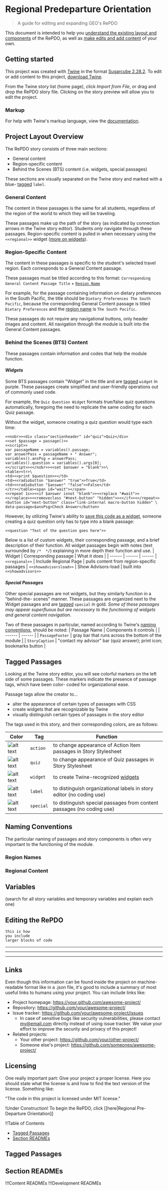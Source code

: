 # Regional Predeparture Orientation
>A guide for editing and expanding GEO's RePDO

This document is intended to help you [understand the existing layout and components](#project-layout-overview) of the RePDO, as well as [make edits and add content](#editing-the-repdo) of your own.
## Getting started
This project was created with [Twine](https://twinery.org/) in the format [Sugarcube 2.28.2](http://www.motoslave.net/sugarcube/2/#documentation). To edit or add 
content to this project, [download Twine](https://twinery.org/).

From the Twine story list (home page), click *Import from File*, or drag and drop the 
RePDO story file. Clicking on the story preview will allow you to edit the project.

### Markup
For help with Twine's markup language, view the [documentation](https://www.motoslave.net/sugarcube/2/docs/#markup).

## Project Layout Overview
The RePDO story consists of three main sections:
* General content
* Region-specific content
* Behind the Scenes (BTS) content (i.e. widgets, special passages)

These sections are visually separated on the Twine story and marked with a blue-
[tagged](#tagged-passages) `label`. 

### General Content
The content in these passages is the same for all students, regardless of the region of the 
world to which they will be traveling. 

These passages make up the path of the story (as indicated by connection arrows in the
Twine story editor). Students *only* navigate through these passages. Region-specific 
content is pulled in when necessary using the `<<regional>>` widget ([more on widgets](#widgets)).

### Region-Specific Content
The content in these passages is specific to the student's selected travel region. Each 
corresponds to a General Content passage.

These passages must be titled according to this format:
`Corresponding General Content Passage Title` + [`Region Name`](#region-names)

For example, for the passage containing information on dietary preferences in the South
Pacific, the title should be `Dietary Preferences The South Pacific`, because the
corresponding General Content passage is titled `Dietary Preferences` and the [region
name](#region-names) is `The South Pacific`.

These passages do not require any navigational buttons, only header images and content. 
All navigation through the module is built into the General Content passages.

### Behind the Scenes (BTS) Content
These passages contain information and codes that help the module function. 

#### _Widgets_
Some BTS passages contain "Widget" in the title and are [tagged](#tagged-passages) `widget` in purple. 
These passages create simplified and user-friendly operations out of commonly used code. 

For example, the `Quiz Question Widget` formats true/false quiz questions 
automatically, foregoing the need to replicate the same coding for each Quiz passage.

Without the widget, someone creating a quiz question would type each time:
```shell
<<nobr>><div class="sectionheader" id="quiz">Quiz</div>
<<set $passage = passage()>>
<<script>>
var passageName = variables().passage;
var answerPass = passageName + " Answer";
variables().ansPsg = answerPass;
variables().question = variables().args[0];
<</script>><</nobr>><<set $answer = "blank">>\
<table><tr>\
<td><<print $question>></td>
<td><<radiobutton "$answer" "true">>True</td>
<td><<radiobutton "$answer" "false">>False</td>
</tr></table><span id="wait"></span>
<<repeat 1s>><<if $answer isnot "blank">><<replace "#wait">>
<</replace>><<removeclass "#next-button" "hidden">><</if>><</repeat>>
<button id="next-button" class="link-internal macro-button hidden" \
data-passage=$ansPsg>Check Answer</button>
```
However, by utilizing Twine's ability to [save this code as a widget](https://www.motoslave.net/sugarcube/2/docs/#macros-macro-widget), someone creating a 
quiz question only has to type into a blank passage:
```shell
<<question "Text of the question goes here">>
```

Below is a list of  custom widgets, their corresponding passage, and a brief description of 
their function. All widget passages begin with notes (text surrounded by `/*  */`) 
explaining in more depth their function and use.
| Widget | Corresponding passage | What it does |
| ------ | ------ | ------ 
| `<<regional>>` | Include Regional Page | pulls content from region-specific passages 
| `<<showadvisorsload>>` | Show Advisors-load | built into `<<showadvisors>>`

#### _Special Passages_
Other special passages are not widgets, but they similarly function in a "behind-the-
scenes" manner. These passages are organized next to the Widget passages and are [tagged](#tagged-passages) 
`special` in gold. _Some of these passages may appear superfluous but are necessary to
the functioning of widgets and general content navigation._

Two of these passages in particular, named according to Twine's [naming conventions](https://www.motoslave.net/sugarcube/2/docs/#special-names), 
should be noted:
| Passage Name | Components it controls |
| ------ | ------ |
| `PassageFooter` | gray bar that runs across the bottom of the module |
| `StoryCaption` | "contact my advisor" bar (quiz answer); print icon; bookmarks button |

## Tagged Passages
Looking at the Twine story editor, you will see colorful markers on the left side of some 
passages. These markers indicate the presence of passage tags, which have been color-
coded for organizational ease. 

Passage tags allow the creator to...
* alter the appearance of certain types of passages with CSS
* create widgets that are recognizable by  Twine
* visually distinguish certain types of passages in the story editor

The tags used in this story, and their corresponding colors, are as follows:

| Color | Tag | Function |
| ------ | ------ | ------ |
| ![alt text][red] | `action` | to change appearance of Action Item passages in Story Stylesheet  |
| ![alt text][green] | `quiz` | to change appearance of Quiz passages in Story Stylesheet |
| ![alt text][purple] | `widget`  | to create Twine-recognized [widgets](#widgets)|
| ![alt text][blue] | `label` | to distinguish organizational labels in story editor (no coding use)|
| ![alt text][gold] | `special` | to distinguish special passages from content passages (no coding use)|

[blue]: https://vugeo.github.io/regional/images/tags/blue.png "Blue"
[gold]: https://vugeo.github.io/regional/images/tags/gold.png "Gold"
[red]: https://vugeo.github.io/regional/images/tags/red.png "Red"
[green]: https://vugeo.github.io/regional/images/tags/green.png "Green"
[purple]: https://vugeo.github.io/regional/images/tags/purple.png "Purple"

## Naming Conventions
The particular naming of passages and story components is often very important to the 
functioning of the module. 
### Region Names
### Regional Content
## Variables
(search for all story variables and temporary variables and explain each one)
## Editing the RePDO

```shell
this is how 
you include
larger blocks of code
```

---
---
---


## Links

Even though this information can be found inside the project on machine-readable
format like in a .json file, it's good to include a summary of most useful
links to humans using your project. You can include links like:

- Project homepage: https://your.github.com/awesome-project/
- Repository: https://github.com/your/awesome-project/
- Issue tracker: https://github.com/your/awesome-project/issues
  - In case of sensitive bugs like security vulnerabilities, please contact
    my@email.com directly instead of using issue tracker. We value your effort
    to improve the security and privacy of this project!
- Related projects:
  - Your other project: https://github.com/your/other-project/
  - Someone else's project: https://github.com/someones/awesome-project/


## Licensing

One really important part: Give your project a proper license. Here you should
state what the license is and how to find the text version of the license.
Something like:

"The code in this project is licensed under MIT license."

!Under Construction!
To begin the RePDO, click [[here|Regional Pre-Departure Orientation]] 

!!Table of Contents 
* <a href="#tags">Tagged Passages</a>
* <a href="#readmes">Section READMEs</a>

<h2 id="tags">Tagged Passages</h2>

<h2 id="readmes">Section READMEs</h2>
!!!Content READMEs
!!!Development READMEs
